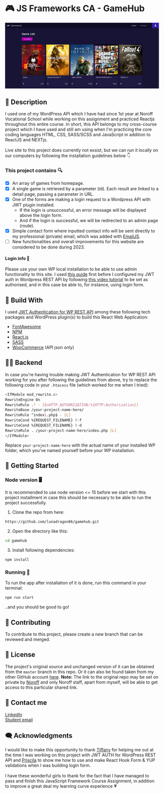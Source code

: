# 🎮 JS Frameworks CA - GameHub 
<img src="src/assets/screenshot.png" alt="GameHub website mockup.">

## 📜 Description
I used one of my WordPress API which I have had since 1st year at Noroff Vocational School while working on this assignment and practiced Reactjs throughout this entire course. In short, this API belongs to my cross-course project which I have used and still am using when I'm practicing the core coding languages HTML, CSS, SASS/SCSS and JavaScript in addition to ReactJS and NEXTjs. 
<br>
<br>
Live site to this project does currently not exsist, but we can run it locally on our computers by following the installation guidelines below 👇
### This project contains 🔍
- [x] An array of games from homepage. 
- [x] A single game is retrieved by a parameter (id). Each result are linked to a detail page, passing a parameter in URL. 
- [x] One of the forms are making a login request to a Wordpress API with JWT plugin installed.
  - If the login is unsuccessful, an error message will be displayed above the login form. 
  - And if the login is successful, we will be redirected to an admin page (route).
- [x] Simple contact form where inputted contact info will be sent directly to my professional (private) email, which was added with [EmailJS](https://blog.openreplay.com/sending-emails-from-react-with-emailjs/).
- [ ] New functionalities and overall improvements for this website are considered to be done during 2023.
#### Login info 🔐
Please use your own WP local installation to be able to use admin functionality to this site. I used [this guide](https://themeisle.com/blog/install-xampp-and-wordpress-locally/) first before I configured my JWT auth in Wordpress REST API by following [this video tutorial](https://vimeo.com/520281229/d3f527f43e) to be set as authorised, and in this case be able to, for instance, using login form. 
## 🔧 Build With
I used [JWT Authentication for WP REST API](https://wordpress.org/plugins/jwt-authentication-for-wp-rest-api/) among these following tech packages and WordPress plugin(s) to build this React Web Application:
- [FontAwesome](https://fontawesome.com/v5/docs/web/use-with/react)
- [NPM](https://www.npmjs.com/)
- [React.js](https://reactjs.org/)
- [SASS](https://sass-lang.com/)
- [WooCommerce](https://wordpress.org/plugins/woocommerce/) (API json only) 
## 👩‍💻 Backend
In case you're having trouble making JWT Authentication for WP REST API working for you after following the guidelines from above, try to replace the following code in your ``.htacess`` file (which worked for me when I tried): 
```bash
<IfModule mod_rewrite.c>
RewriteEngine On
RewriteRule .* - [E=HTTP_AUTHORIZATION:%{HTTP:Authorization}]
RewriteBase /your-project-name-here/
RewriteRule ^index\.php$ - [L]
RewriteCond %{REQUEST_FILENAME} !-f
RewriteCond %{REQUEST_FILENAME} !-d
RewriteRule . /your-project-name-here/index.php [L]
</IfModule>
```
Replace ``your-project-name-here`` with the actual name of your installed WP folder, which you've named yourself before your WP installation. 
## 🚀 Getting Started
### Node version 🖥️
It is recommended to use node version <= 15 before we start with this project installment in case this should be necessary to be able to run the project successfully. 
1. Clone the repo from here:
```bash
https://github.com/lunadragon06/gamehub.git
```
2. Open the directory like this:
```bash
cd gamehub
```
3. Install following dependencies:
```bash
npm install
```
### Running 🌠
To run the app after installation of it is done, run this command in your terminal:
```bash
npm run start
```
..and you should be good to go!
## 🔗 Contributing
To contribute to this project, please create a new branch that can be reviewed and merged.
## 🏅 License
The project's original source and unchanged version of it can be obtained from the ``master`` branch in this repo. Or it can also be found taken from my other GitHub account [here](https://github.com/Noroff-FEU-Assignments/js-frameworks-course-assignment-LunaDragon666). <b>Note:</b> The link to the original repo may be set on private by [Noroff](https://github.com/Noroff-FEU-Assignments/) and only Noroff staff, apart from myself, will be able to get access to this particular shared link.  
## 🤙 Contact me
[LinkedIn](https://www.linkedin.com/in/monika-lie/)
<br>
[Student email](mailto:monlie16236@stud.noroff.no) 
## 🗨️ Acknowledgments
I would like to make this opportunity to thank [Tiffany](https://www.github.com/utvaer) for helping me out at the time I was working on this project with JWT AUTH for WordPress REST API and [Priscila](https://www.github.com/pkderlam87) to show me how to use and make React Hook Form & YUP validations when I was building login form.
<br>
<br>
I have these wonderful girls to thank for the fact that I have managed to pass and finish this JavaScript Framework Course Assignment, in addition to improve a great deal my learning curve experience 💗
<br><br>
